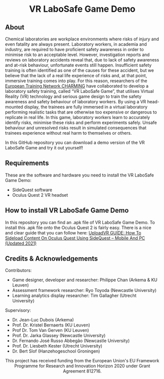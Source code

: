 # 
<h1 align="center" style="border-bottom: none">
    <b>
        VR LaboSafe Game Demo
    </b>
</h1>



    
</p>  




## About

Chemical laboratories are workplace environments where risks of injury and even fatality are always present. Laboratory workers, in academia and industry, are required to have proficient safety awareness in order to minimise risk to an acceptable level. However, investigation reports and reviews on laboratory accidents reveal that, due to lack of safety awareness and at-risk behaviour, unfortunate events still happen. Insufficient safety training is often identified as one of the causes for these accident, but we believe that the lack of a real life experience of risks and, at that point, immersive training comes into play. For this reason, researchers of the [European Training Network CHARMING](https://charming-etn.eu) have collaborated to develop a laboratory safety training, called “VR LaboSafe Game”, that utilises Virtual Reality (VR) technology and serious game design to train the safety awareness and safety behaviour of laboratory workers. By using a VR head-mounted display, the trainees are fully immersed in a virtual laboratory performing realistic tasks that are otherwise too expensive or dangerous to replicate in real life. In this game, laboratory workers learn to accurately identify risks, minimise these risks and perform experiments safely. Unsafe behaviour and unresolved risks result in simulated consequences that trainees experience without real harm to themselves or others.

In this GitHub repository you can download a demo version of the VR LaboSafe Game and try it out yourself!

## Requirements

These are the software and hardware you need to install the VR LaboSafe Game Demo:

* SideQuest software
* Oculus Quest 2 VR headset

## How to install VR LaboSafe Game Demo

In this repository you can find an .apk file of VR LaboSafe Game Demo. To install this .apk file onto the Oculus Quest 2 is fairly easy.
There is a nice and clear guide that you can follow here: [UploadVR GUIDE: How To Sideload Content On Oculus Quest Using SideQuest – Mobile And PC (Updated 2021)](https://uploadvr.com/sideloading-quest-how-to/)

## Credits & Acknowledgements

Contributors:
* Game designer, developer and researcher: Philippe Chan (Arkema & KU Leuven)
* Assessment framework researcher: Ryo Toyoda (Newcastle University)
* Learning analytics display researcher: Tim Gallagher (Utrecht University)

Supervisory:
* Dr. Jean-Luc Dubois (Arkema)
* Prof. Dr. Kristel Bernaerts (KU Leuven)
* Prof Dr. Tom Van Gerven (KU Leuven)
* Prof. Dr. Jarka Glassey (Newcastle University)
* Dr. Fernando José Russo Abbegão (Newcastle University)
* Prof. Dr. Liesbeth Kester (Utrecht University)
* Dr. Bert Slof (Hanzehogeschool Groningen)

<p align=center>This project has received funding from the European Union's EU Framework Programme for Research and Innovation Horizon 2020 under Grant Agreement 812716.</p>
